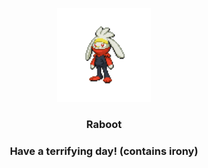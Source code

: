 <p align="center">
    <img src="https://raw.githubusercontent.com/PokeAPI/sprites/master/sprites/pokemon/814.png" width="150" height="150">
</p>
<h3 align="center"> <b>Raboot</b></h3>
<h3 align="center">Have a terrifying day! (contains irony)</h3>
